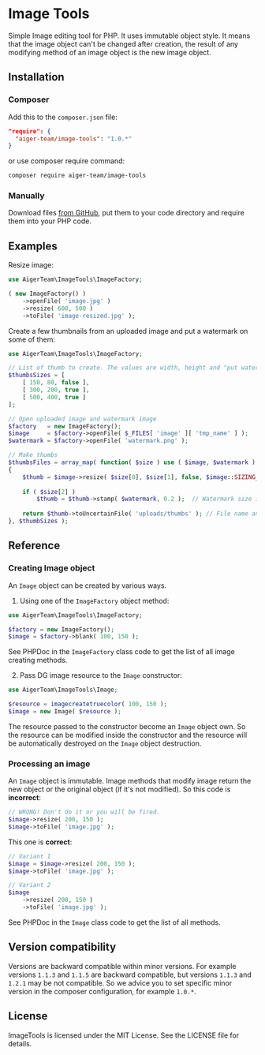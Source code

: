 # Image Tools

Simple Image editing tool for PHP. It uses immutable object style. It means that the image object can't be changed after 
creation, the result of any modifying method of an image object is the new image object.


## Installation

### Composer

Add this to the `composer.json` file:

```json
"require": {
  "aiger-team/image-tools": "1.0.*"
}
```

or use composer require command:

```sh
composer require aiger-team/image-tools
```

### Manually

Download files [from GitHub](https://github.com/AigerTeam/ImageTools/archive/master.zip), put them to your code directory
and require them into your PHP code.


## Examples

Resize image:

```php
use AigerTeam\ImageTools\ImageFactory;

( new ImageFactory() )
	->openFile( 'image.jpg' )
	->resize( 600, 500 )
	->toFile( 'image-resized.jpg' );
```

Create a few thumbnails from an uploaded image and put a watermark on some of them:

```php
use AigerTeam\ImageTools\ImageFactory;

// List of thumb to create. The values are width, height and "put watermark?".
$thumbsSizes = [
	[ 150, 80, false ],
	[ 300, 200, true ],
	[ 500, 400, true ]
];

// Open uploaded image and watermark image
$factory   = new ImageFactory();
$image     = $factory->openFile( $_FILES[ 'image' ][ 'tmp_name' ] );
$watermark = $factory->openFile( 'watermark.png' );

// Make thumbs
$thumbsFiles = array_map( function( $size ) use ( $image, $watermark )
{
	$thumb = $image->resize( $size[0], $size[1], false, $image::SIZING_COVER );	// Original $image is not modified so thumbs may be created in any order
	
	if ( $size[2] )
		$thumb = $thumb->stamp( $watermark, 0.2 );	// Watermark size is relative, not pixel
		
	return $thumb->toUncertainFile( 'uploads/thumbs' );	// File name and format is set automatically
}, $thumbSizes );
```


## Reference

### Creating Image object

An `Image` object can be created by various ways.

1. Using one of the `ImageFactory` object method:

```php
use AigerTeam\ImageTools\ImageFactory;

$factory = new ImageFactory();
$image = $factory->blank( 100, 150 );
```

See PHPDoc in the `ImageFactory` class code to get the list of all image creating methods.

2. Pass DG image resource to the `Image` constructor:

```php
use AigerTeam\ImageTools\Image;

$resource = imagecreatetruecolor( 100, 150 );
$image = new Image( $resource );
```

The resource passed to the constructor become an `Image` object own. So the resource can be modified inside the 
constructor and the resource will be automatically destroyed on the `Image` object destruction.

### Processing an image

An `Image` object is immutable. Image methods that modify image return the new object or the original object (if it's
not modified). So this code is **incorrect**:

```php
// WRONG! Don't do it or you will be fired.
$image->resize( 200, 150 );
$image->toFile( 'image.jpg' );
```

This one is **correct**:

```php
// Variant 1
$image = $image->resize( 200, 150 );
$image->toFile( 'image.jpg' );

// Variant 2
$image
	->resize( 200, 150 )
	->toFile( 'image.jpg' );
```

See PHPDoc in the `Image` class code to get the list of all methods.


## Version compatibility

Versions are backward compatible within minor versions. For example versions `1.1.3` and `1.1.5` are backward compatible,
but versions `1.1.3` and `1.2.1` may be not compatible. So we advice you to set specific minor version in the composer 
configuration, for example `1.0.*`.


## License

ImageTools is licensed under the MIT License. See the LICENSE file for details.
